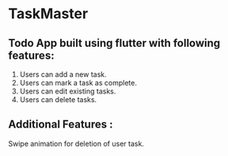 # TaskMaster

## Todo App built using flutter with following features:
1. Users can add a new task.
2. Users can mark a task as complete.
3. Users can edit existing tasks.
4. Users can delete tasks.

## Additional Features :
Swipe animation for deletion of user task.

